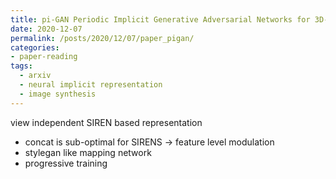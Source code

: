 ```yaml
---
title: pi-GAN Periodic Implicit Generative Adversarial Networks for 3D-Aware Image Synthesis
date: 2020-12-07
permalink: /posts/2020/12/07/paper_pigan/
categories:
- paper-reading
tags:
  - arxiv
  - neural implicit representation
  - image synthesis
---
```


view independent SIREN based representation
- concat is sub-optimal for SIRENS -> feature level modulation
- stylegan like mapping network
- progressive training
